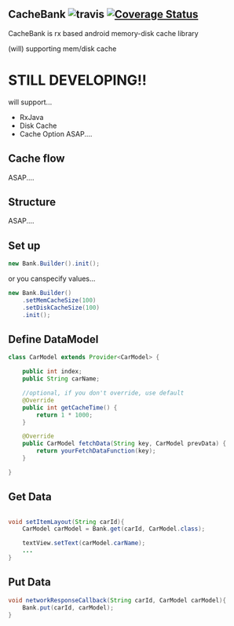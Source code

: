 CacheBank 
![travis](https://travis-ci.org/JSpiner/CacheBank.svg?branch=master)
[![Coverage Status](https://coveralls.io/repos/github/JSpiner/CacheBank/badge.svg?branch=master)](https://coveralls.io/github/JSpiner/CacheBank?branch=master)
---------------
CacheBank is rx based android memory-disk cache library

(will) supporting mem/disk cache

# STILL DEVELOPING!!
will support...
- RxJava
- Disk Cache
- Cache Option
ASAP....

Cache flow
-----------------------
ASAP....

Structure
-------------------
ASAP....

Set up
-------------
```java
new Bank.Builder().init();
```

or you canspecify values...
```java
new Bank.Builder()
    .setMemCacheSize(100)
    .setDiskCacheSize(100)
    .init();
```


Define DataModel
----------------
```java
class CarModel extends Provider<CarModel> {

    public int index;
    public String carName;

    //optional, if you don't override, use default
    @Override
    public int getCacheTime() {
        return 1 * 1000;
    }

    @Override
    public CarModel fetchData(String key, CarModel prevData) {
        return yourFetchDataFunction(key);
    }

}

```

Get Data
----------------------
```java

void setItemLayout(String carId){
    CarModel carModel = Bank.get(carId, CarModel.class);

    textView.setText(carModel.carName);
    ...
}

```

Put Data
------------------------
```java
void networkResponseCallback(String carId, CarModel carModel){
    Bank.put(carId, carModel);
}

```